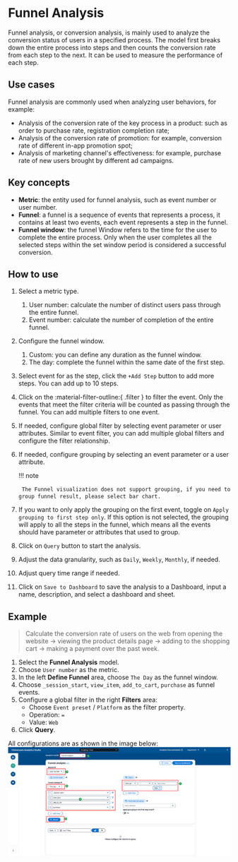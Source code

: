 # Funnel Analysis
Funnel analysis, or conversion analysis, is mainly used to analyze the conversion status of users in a specified process. The model first breaks down the entire process into steps and then counts the conversion rate from each step to the next. It can be used to measure the performance of each step. 

## Use cases
Funnel analysis are commonly used when analyzing user behaviors, for example:

- Analysis of the conversion rate of the key process in a product: such as order to purchase rate, registration completion rate;
- Analysis of the conversion rate of promotion: for example, conversion rate of different in-app promotion spot;
- Analysis of marketing channel's effectiveness: for example, purchase rate of new users brought by different ad campaigns.

## Key concepts

- **Metric**: the entity used for funnel analysis, such as event number or user number.
- **Funnel**: a funnel is a sequence of events that represents a process, it contains at least two events, each event represents a step in the funnel.
- **Funnel window**: the funnel Window refers to the time for the user to complete the entire process. Only when the user completes all the selected steps within the set window period is considered a successful conversion.

## How to use

1. Select a metric type. 
    1. User number: calculate the number of distinct users pass through the entire funnel.
    2. Event number: calculate the number of completion of the entire funnel.
2. Configure the funnel window.
    1. Custom: you can define any duration as the funnel window.
    2. The day: complete the funnel within the same date of the first step.
3. Select event for as the step, click the `+Add Step` button to add more steps. You can add up to 10 steps.
4. Click on the :material-filter-outline:{ .filter } to filter the event. Only the events that meet the filter criteria will be counted as passing through the funnel. You can add multiple filters to one event.
5. If needed, configure global filter by selecting event parameter or user attributes. Similar to event filter, you can add multiple global filters and configure the filter relationship.
6. If needed, configure grouping by selecting an event parameter or a user attribute.
   
    !!! note

        The Funnel visualization does not support grouping, if you need to group funnel result, please select bar chart.

7. If you want to only apply the grouping on the first event, toggle on `Apply grouping to first step only`. If this option is not selected, the grouping will apply to all the steps in the funnel, which means all the events should have parameter or attributes that used to group.
8. Click on `Query` button to start the analysis. 
9. Adjust the data granularity, such as `Daily`, `Weekly`, `Monthly`, if needed.
10. Adjust query time range if needed.
11. Click on `Save to Dashboard` to save the analysis to a Dashboard, input a name, description, and select a dashboard and sheet.

## Example

> Calculate the conversion rate of users on the web from opening the website -> viewing the product details page -> adding to the shopping cart -> making a payment over the past week.

1. Select the **Funnel Analysis** model.
2. Choose `User number` as the metric.
3. In the left **Define Funnel** area, choose `The Day` as the funnel window.
4. Choose `_session_start`, `view_item`, `add_to_cart`, `purchase` as funnel events.
5. Configure a global filter in the right **Filters** area:
    - Choose `Event preset` / `Platform` as the filter property.
    - Operation: `=`
    - Value: `Web`
6. Click **Query**.

All configurations are as shown in the image below:
![explore-funnel](../../images/analytics/explore/explore-funnel-en.png)